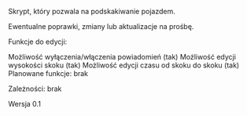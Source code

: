 Skrypt, który pozwala na podskakiwanie pojazdem.

Ewentualne poprawki, zmiany lub aktualizacje na prośbę.

Funkcje do edycji:

Możliwość wyłączenia/włączenia powiadomień (tak)
Możliwość edycji wysokości skoku (tak)
Możliwość edycji czasu od skoku do skoku (tak)
Planowane funkcje: brak

Zależności: brak

Wersja 0.1
